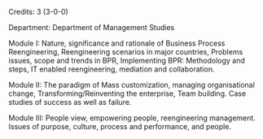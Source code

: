 Credits: 3 (3-0-0)

Department: Department of Management Studies

Module I: Nature, significance and rationale of Business Process Reengineering, Reengineering scenarios in major countries, Problems issues, scope and trends in BPR, Implementing BPR: Methodology and steps, IT enabled reengineering, mediation and collaboration.

Module II: The paradigm of Mass customization, managing organisational change, Transforming/Reinventing the enterprise, Team building. Case studies of success as well as failure.

Module III: People view, empowering people, reengineering management. Issues of purpose, culture, process and performance, and people.